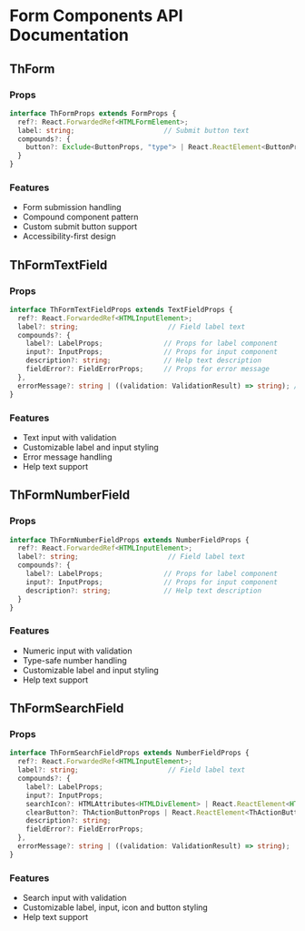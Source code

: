 # Form Components API Documentation

## ThForm

### Props

```typescript
interface ThFormProps extends FormProps {
  ref?: React.ForwardedRef<HTMLFormElement>;
  label: string;                      // Submit button text
  compounds?: {
    button?: Exclude<ButtonProps, "type"> | React.ReactElement<ButtonProps>; // Custom submit button
  }
}
```

### Features
- Form submission handling
- Compound component pattern
- Custom submit button support
- Accessibility-first design

## ThFormTextField

### Props

```typescript
interface ThFormTextFieldProps extends TextFieldProps {
  ref?: React.ForwardedRef<HTMLInputElement>;
  label?: string;                      // Field label text
  compounds?: {
    label?: LabelProps;               // Props for label component
    input?: InputProps;               // Props for input component
    description?: string;             // Help text description
    fieldError?: FieldErrorProps;     // Props for error message
  },
  errorMessage?: string | ((validation: ValidationResult) => string); // Error message or generator
}
```

### Features
- Text input with validation
- Customizable label and input styling
- Error message handling
- Help text support

## ThFormNumberField

### Props

```typescript
interface ThFormNumberFieldProps extends NumberFieldProps {
  ref?: React.ForwardedRef<HTMLInputElement>;
  label?: string;                      // Field label text
  compounds?: {
    label?: LabelProps;               // Props for label component
    input?: InputProps;               // Props for input component
    description?: string;             // Help text description
  }
}
```

### Features
- Numeric input with validation
- Type-safe number handling
- Customizable label and input styling
- Help text support

## ThFormSearchField

### Props

```typescript
interface ThFormSearchFieldProps extends NumberFieldProps {
  ref?: React.ForwardedRef<HTMLInputElement>;
  label?: string;                      // Field label text
  compounds?: {
    label?: LabelProps;
    input?: InputProps;
    searchIcon?: HTMLAttributes<HTMLDivElement> | React.ReactElement<HTMLDivElement>;
    clearButton?: ThActionButtonProps | React.ReactElement<ThActionButtonProps>;
    description?: string;
    fieldError?: FieldErrorProps;
  },
  errorMessage?: string | ((validation: ValidationResult) => string);
}
```

### Features
- Search input with validation
- Customizable label, input, icon and button styling
- Help text support